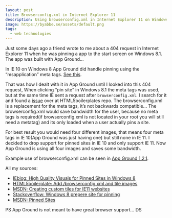 ```yaml
---
layout: post
title: Browserconfig.xml in Internet Explorer 11
description: Using browserconfig.xml in Internet Explorer 11 on Windows 8.1.
image: https://byabbe.se/assets/default.png
tags:
  - web technologies
---
```

Just some days ago a friend wrote to me about a 404 request in Internet Explorer 11 when he was pinning a app to the start screen on Windows 8.1. The app was built with App Ground…

In IE 10 on Windows 8 App Ground did handle pinning using the “msapplication” meta tags. [See this][1].

That was how I dealt with it in App Ground until I looked into this 404 request, When clicking “pin site” in Windows 8.1 the meta tags was used, but at the same time IE sent  a request after `browserconfig.xml`. I search for it and found a [issue][2] over at HTML5boilerplates repo. The browserconfig.xml is a replacement for the meta tags, it’s not backwards compatible… The browserconfig.xml would save bandwidth for the user, because no meta tags is required(if browserconfig.xml is not located in your root you will still need a metatag) and its only loaded when a user actually pins a site. 

For best result you would need four different images, that means four meta tags in IE 10(App Ground was just having one) but still none in IE 11. I decided to drop support for pinned sites in IE 10 and only support IE 11. Now App Ground is using all four images and saves some bandwidth. 

Example use of browserconfig.xml can be seen in [App Ground 1.2.1][3].

All my sources:

 - [IEblog: High Quality Visuals for Pinned Sites in Windows 8][1]
 - [HTML5boilerplate: Add /browserconfig.xml and tile images][2]
 - [MSDN: Creating custom tiles for IE11 websites][4]
 - [Stackoverflow: Windows 8 prepere site for pinning][5]
 - [MSDN: Pinned Sites][6]

PS App Ground is not meant to have great browser support… DS

[1]: http://blogs.msdn.com/b/ie/archive/2012/06/08/high-quality-visuals-for-pinned-sites-in-windows-8.aspx
[2]: https://github.com/h5bp/html5-boilerplate/pull/1481
[3]: https://github.com/Abbe98/App-Ground¨
[4]: http://msdn.microsoft.com/en-us/library/ie/dn455106.aspx
[5]: http://stackoverflow.com/questions/17474389/windows-8-prepare-site-for-pinning
[6]: http://msdn.microsoft.com/en-us/library/ie/hh772707%28v=vs.85%29.aspx
